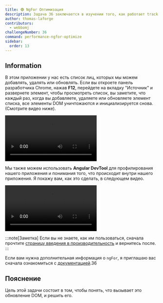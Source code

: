 ```yaml
---
title: 🟢 NgFor Оптимизация
description: Задача 36 заключается в изучении того, как работает track by
author: thomas-laforge
contributors:
  - webbomj
challengeNumber: 36
command: performance-ngfor-optimize
sidebar:
  order: 13
---
```


## Information

В этом приложении у нас есть список лиц, которых мы можем добавлять, удалять или обновлять. Если вы откроете панель разработчика Chrome, нажав **F12**, перейдете на вкладку "Источник" и развернете элемент, чтобы просмотреть список, вы заметите, что каждый раз, когда вы добавляете, удаляете или обновляете элемент списка, все элементы DOM уничтожаются и инициализируется снова. (Смотрите видео ниже).

<video controls src="https://github.com/tomalaforge/angular-challenges/assets/30832608/71b90307-3ee3-42c0-a532-b67ce4f20bf6">
</video>

Мы также можем использовать <b>Angular DevTool</b> для профилирования нашего приложения и понимания того, что происходит внутри нашего приложения. Я покажу вам, как это сделать, в следующем видео.

<video controls src="https://github.com/tomalaforge/angular-challenges/assets/30832608/dd8108c6-1d89-4b05-9aa5-e760bd6f7f11">
</video>

:::note[Заметка]
Если вы не знаете, как им пользоваться, сначала прочтите [страницу введения в производительность](/задачи/производительность/) и вернитесь после.
:::

Если вам нужна дополнительная информация о `ngFor`, я приглашаю вас сначала ознакомиться с [документацией](https://angular.dev/api/common/For).36

## Пояснение

Цель этой задачи состоит в том, чтобы понять, что вызывает это обновление DOM, и решить его.
